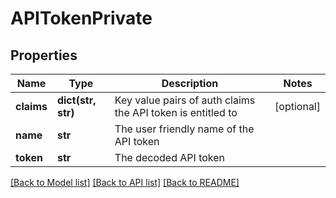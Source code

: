 # APITokenPrivate

## Properties
Name | Type | Description | Notes
------------ | ------------- | ------------- | -------------
**claims** | **dict(str, str)** | Key value pairs of auth claims the API token is entitled to | [optional] 
**name** | **str** | The user friendly name of the API token | 
**token** | **str** | The decoded API token | 

[[Back to Model list]](../README.md#documentation-for-models) [[Back to API list]](../README.md#documentation-for-api-endpoints) [[Back to README]](../README.md)


